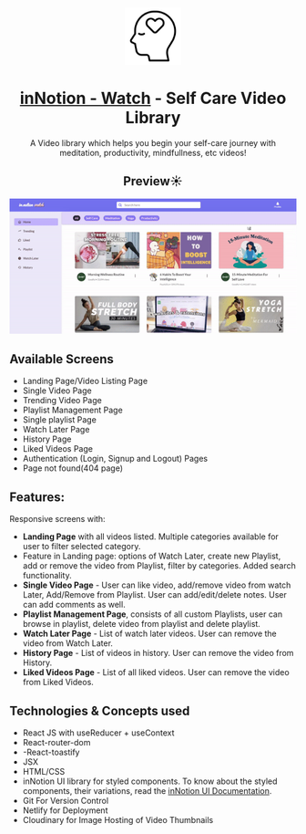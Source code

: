 <div align="center">
  <img src="src/toolkit/assets/self-love.png" height="100" width="100" alt="logo"/>
  <h1><a href="https://innotion-watch.netlify.app/">inNotion - Watch</a> - Self Care Video Library</h1>
    <p>A Video library which helps you begin your self-care journey with meditation, productivity, mindfullness, etc videos!</p>
 </div>

<div align="center">
  <h2>Preview☀️</h2>
  <img src="src/toolkit/assets/preview.gif" alt="logo"/>
 </div>


## Available Screens
- Landing Page/Video Listing Page
- Single Video Page
- Trending Video Page
- Playlist Management Page
- Single playlist Page
- Watch Later Page
- History Page
- Liked Videos Page
- Authentication (Login, Signup and Logout) Pages
- Page not found(404 page)

## Features:
Responsive screens with:
- **Landing Page** with all videos listed. Multiple categories available for user to filter selected category.
- Feature in Landing page: options of Watch Later, create new Playlist, add or remove the video from Playlist, filter by categories. Added search functionality.
- **Single Video Page** - User can like video, add/remove video from watch Later, Add/Remove from Playlist. User can add/edit/delete notes. User can add comments as well.
- **Playlist Management Page**, consists of all custom Playlists, user can browse in playlist, delete video from playlist and delete playlist.
- **Watch Later Page** - List of watch later videos. User can remove the video from Watch Later.
- **History Page** - List of videos in history. User can remove the video from History.
- **Liked Videos Page** - List of all liked videos. User can remove the video from Liked Videos.

## Technologies & Concepts used

- React JS with useReducer + useContext
- React-router-dom
- -React-toastify
- JSX
- HTML/CSS
- inNotion UI library for styled components.
To know about the styled components, their variations, read the [inNotion UI Documentation](https://innotion-ui.netlify.app/).
- Git For Version Control
- Netlify for Deployment
- Cloudinary for Image Hosting of Video Thumbnails







